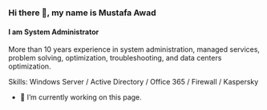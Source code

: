 ### Hi there 👋, my name is Mustafa Awad
#### I am System Administrator
More than 10 years experience in system administration, managed services, problem solving, optimization, troubleshooting, and data centers optimization.

Skills: Windows Server / Active Directory / Office 365 / Firewall / Kaspersky

- 🔭 I’m currently working on this page. 





